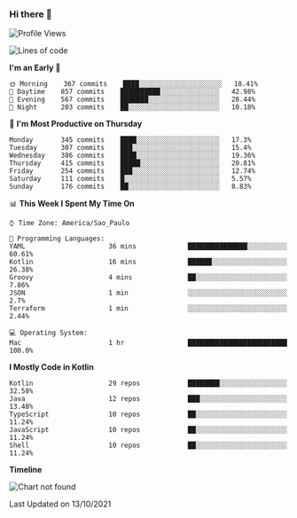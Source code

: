 ### Hi there 👋

<!--
**fernandonogueira/fernandonogueira** is a ✨ _special_ ✨ repository because its `README.md` (this file) appears on your GitHub profile.

Here are some ideas to get you started:

- 🔭 I’m currently working on ...
- 🌱 I’m currently learning ...
- 👯 I’m looking to collaborate on ...
- 🤔 I’m looking for help with ...
- 💬 Ask me about ...
- 📫 How to reach me: ...
- 😄 Pronouns: ...
- ⚡ Fun fact: ...
-->

<!--START_SECTION:waka-->
![Profile Views](http://img.shields.io/badge/Profile%20Views-1-blue)

![Lines of code](https://img.shields.io/badge/From%20Hello%20World%20I%27ve%20Written-457240%20lines%20of%20code-blue)

**I'm an Early 🐤** 

```text
🌞 Morning    367 commits    ████░░░░░░░░░░░░░░░░░░░░░   18.41% 
🌆 Daytime    857 commits    ██████████░░░░░░░░░░░░░░░   42.98% 
🌃 Evening    567 commits    ███████░░░░░░░░░░░░░░░░░░   28.44% 
🌙 Night      203 commits    ██░░░░░░░░░░░░░░░░░░░░░░░   10.18%

```
📅 **I'm Most Productive on Thursday** 

```text
Monday       345 commits    ████░░░░░░░░░░░░░░░░░░░░░   17.3% 
Tuesday      307 commits    ███░░░░░░░░░░░░░░░░░░░░░░   15.4% 
Wednesday    386 commits    ████░░░░░░░░░░░░░░░░░░░░░   19.36% 
Thursday     415 commits    █████░░░░░░░░░░░░░░░░░░░░   20.81% 
Friday       254 commits    ███░░░░░░░░░░░░░░░░░░░░░░   12.74% 
Saturday     111 commits    █░░░░░░░░░░░░░░░░░░░░░░░░   5.57% 
Sunday       176 commits    ██░░░░░░░░░░░░░░░░░░░░░░░   8.83%

```


📊 **This Week I Spent My Time On** 

```text
⌚︎ Time Zone: America/Sao_Paulo

💬 Programming Languages: 
YAML                     36 mins             ███████████████░░░░░░░░░░   60.61% 
Kotlin                   16 mins             ██████░░░░░░░░░░░░░░░░░░░   26.38% 
Groovy                   4 mins              ██░░░░░░░░░░░░░░░░░░░░░░░   7.86% 
JSON                     1 min               ░░░░░░░░░░░░░░░░░░░░░░░░░   2.7% 
Terraform                1 min               ░░░░░░░░░░░░░░░░░░░░░░░░░   2.44%

💻 Operating System: 
Mac                      1 hr                █████████████████████████   100.0%

```

**I Mostly Code in Kotlin** 

```text
Kotlin                   29 repos            ████████░░░░░░░░░░░░░░░░░   32.58% 
Java                     12 repos            ███░░░░░░░░░░░░░░░░░░░░░░   13.48% 
TypeScript               10 repos            ██░░░░░░░░░░░░░░░░░░░░░░░   11.24% 
JavaScript               10 repos            ██░░░░░░░░░░░░░░░░░░░░░░░   11.24% 
Shell                    10 repos            ██░░░░░░░░░░░░░░░░░░░░░░░   11.24%

```


**Timeline**

![Chart not found](https://raw.githubusercontent.com/fernandonogueira/fernandonogueira/master/charts/bar_graph.png) 


 Last Updated on 13/10/2021
<!--END_SECTION:waka-->
